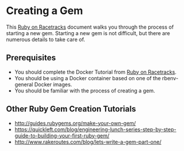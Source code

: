 # Creating a Gem

This [Ruby on Racetracks](http://www.rubyonracetracks.com/) document walks you through the process of starting a new gem.  Starting a new gem is not difficult, but there are numerous details to take care of.

## Prerequisites
* You should complete the Docker Tutorial from [Ruby on Racetracks](http://www.rubyonracetracks.com/tutorials.html).
* You should be using a Docker container based on one of the rbenv-general Docker images.
* You should be familiar with the process of creating a gem.

## Other Ruby Gem Creation Tutorials
* http://guides.rubygems.org/make-your-own-gem/
* https://quickleft.com/blog/engineering-lunch-series-step-by-step-guide-to-building-your-first-ruby-gem/
* http://www.rakeroutes.com/blog/lets-write-a-gem-part-one/
